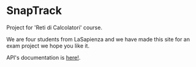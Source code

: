 # SnapTrack
Project for 'Reti di Calcolatori' course.

We are four students from LaSapienza
and we have made this site for an exam project
we hope you like it.

API's documentation is [here!](https://github.com/snaptrack/rdc/wiki).

